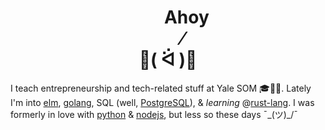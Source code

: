 <h1 align="center">&nbsp;&nbsp;&nbsp;&nbsp;&nbsp;&nbsp;&nbsp;&nbsp;&nbsp;Ahoy<br>&nbsp;&nbsp;&nbsp;&nbsp;&nbsp;&nbsp;&nbsp;⁄<br>👋( ᐛ )👋</h1>

I teach entrepreneurship and tech-related stuff at Yale SOM 🎓🎒🏫. Lately I'm into [elm](https://elm-lang.org/), [golang](https://golang.org/), SQL (well, [PostgreSQL](https://www.postgresql.org/)), & _learning_ @[rust-lang](https://www.rust-lang.org/). I was formerly in love with [python](https://www.python.org/) & [nodejs](https://nodejs.org/en/), but less so these days ¯\_(ツ)_/¯
